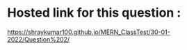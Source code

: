 # Hosted link for this question :
https://shraykumar100.github.io/MERN_ClassTest/30-01-2022/Question%202/